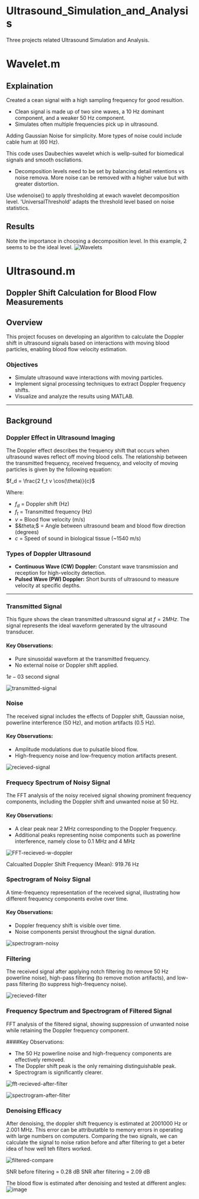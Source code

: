 # Ultrasound_Simulation_and_Analysis

Three projects related Ultrasound Simulation and Analysis.



# Wavelet.m

## Explaination

Created a cean signal with a high sampling frequency for good resultion.
- Clean signal is made up of two sine waves, a 10 Hz dominant component, and a weaker 50 Hz component.
- Simulates often multiple frequencies pick up in ultrasound.

Adding Gaussian Noise for simplicity. More types of noise could include cable hum at (60 Hz).

This code uses Daubechies wavelet which is wellp-suited for biomedical signals and smooth oscilations. 
- Decomposition levels need to be set by balancing detail retentions vs noise remova. More noise can be removed with a higher value but with greater distortion.

Use wdenoise() to apply thresholding at ewach wavelet decomposition level. 'UniversalThreshold' adapts the threshold level based on noise statistics.

## Results

Note the importance in choosing a decomposition level. In this example, 2 seems to be the ideal level.
![Wavelets](https://github.com/user-attachments/assets/687bfeac-b091-4ea4-a676-686bbaa52bbc)


# Ultrasound.m

## Doppler Shift Calculation for Blood Flow Measurements

## Overview
This project focuses on developing an algorithm to calculate the Doppler shift in ultrasound signals based on interactions with moving blood particles, enabling blood flow velocity estimation.

### Objectives
- Simulate ultrasound wave interactions with moving particles.
- Implement signal processing techniques to extract Doppler frequency shifts.
- Visualize and analyze the results using  MATLAB.

---

## Background

### Doppler Effect in Ultrasound Imaging
The Doppler effect describes the frequency shift that occurs when ultrasound waves reflect off moving blood cells. The relationship between the transmitted frequency, received frequency, and velocity of moving particles is given by the following equation:

$f_d = \frac{2 f_t v \cos(\theta)}{c}$

Where:  
- $f_d$ = Doppler shift (Hz)  
- $f_t$ = Transmitted frequency (Hz)  
- $v$ = Blood flow velocity (m/s)  
- $&theta;$ = Angle between ultrasound beam and blood flow direction (degrees)  
- $c$ = Speed of sound in biological tissue (~1540 m/s)  

### Types of Doppler Ultrasound
- **Continuous Wave (CW) Doppler:** Constant wave transmission and reception for high-velocity detection.
- **Pulsed Wave (PW) Doppler:** Short bursts of ultrasound to measure velocity at specific depths.

---

### Transmitted Signal
This figure shows the clean transmitted ultrasound signal at $f = 2 MHz$. The signal represents the ideal waveform generated by the ultrasound transducer.

#### Key Observations:
- Pure sinusoidal waveform at the transmitted frequency.
- No external noise or Doppler shift applied.

$1e-03$ second signal

![transmitted-signal](https://github.com/user-attachments/assets/85c70544-94c3-44dd-9a03-26b5eea79410)


### Noise
The received signal includes the effects of Doppler shift, Gaussian noise, powerline interference (50 Hz), and motion artifacts (0.5 Hz).

#### Key Observations:
- Amplitude modulations due to pulsatile blood flow.
- High-frequency noise and low-frequency motion artifacts present.

![recieved-signal](https://github.com/user-attachments/assets/d3503c4c-91c4-48c9-9384-d013ee14f7a4)

### Frequecy Spectrum of Noisy Signal
The FFT analysis of the noisy received signal showing prominent frequency components, including the Doppler shift and unwanted noise at 50 Hz.

#### Key Observations:
- A clear peak near 2 MHz corresponding to the Doppler frequency.
- Additional peaks representing noise components such as powerline interference, namely close to 0.1 MHz and 4 MHz

![FFT-recieved-w-doppler](https://github.com/user-attachments/assets/13b64573-44b9-4b2c-949a-51f66da4d795)

Calcualted Doppler Shift Frequency (Mean): 919.76 Hz

### Spectrogram of Noisy Signal
A time-frequency representation of the received signal, illustrating how different frequency components evolve over time.

#### Key Observations:
- Doppler frequency shift is visible over time.
- Noise components persist throughout the signal duration.

![spectrogram-noisy](https://github.com/user-attachments/assets/c8129ba2-d032-4ba1-8efa-a5101cdc1e0f)

### Filtering
The received signal after applying notch filtering (to remove 50 Hz powerline noise), high-pass filtering (to remove motion artifacts), and low-pass filtering (to suppress high-frequency noise).

![recieved-filter](https://github.com/user-attachments/assets/e24b0cf1-84e3-439b-990e-de04f0130dad)

### Frequency Spectrum and Spectrogram of Filtered Signal
FFT analysis of the filtered signal, showing suppression of unwanted noise while retaining the Doppler frequency component.

####Key Observations:
- The 50 Hz powerline noise and high-frequency components are effectively removed.
- The Doppler shift peak is the only remaining distinguishable peak.
- Spectrogram is significantly clearer.

![fft-recieved-after-filter](https://github.com/user-attachments/assets/bcee7f88-a887-4f99-b5c8-ec240c4788f3)

![spectrogram-after-filter](https://github.com/user-attachments/assets/0120abf7-3860-4090-8c10-c8c223868507)

### Denoising Efficacy
After denoising, the doppler shift frequency is estimated at 2001000 Hz or 2.001 MHz. This error can be attributatble to memory errors in operating with large numbers on computers. Comparing the two signals, we can calculate the signal to noise ration before and after filtering to get a beter idea of how well teh filters worked.

![filtered-compare](https://github.com/user-attachments/assets/3fd5e53d-73b4-4048-98dc-2669c774adc2)

SNR before filtering = 0.28 dB
SNR after filtering = 2.09 dB

The blood flow is estimated after denoising and tested at different angles:
![image](https://github.com/user-attachments/assets/0363a12a-900b-4a42-a612-b1dc1b2ea3c8)
